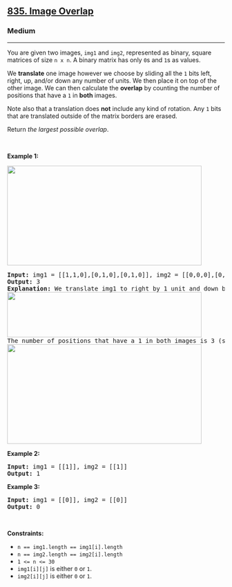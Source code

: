 <h2><a href="https://leetcode.com/problems/image-overlap/">835. Image Overlap</a></h2><h3>Medium</h3><hr><div style="user-select: auto;"><p style="user-select: auto;">You are given two images, <code style="user-select: auto;">img1</code> and <code style="user-select: auto;">img2</code>, represented as binary, square matrices of size <code style="user-select: auto;">n x n</code>. A binary matrix has only <code style="user-select: auto;">0</code>s and <code style="user-select: auto;">1</code>s as values.</p>

<p style="user-select: auto;">We <strong style="user-select: auto;">translate</strong> one image however we choose by sliding all the <code style="user-select: auto;">1</code> bits left, right, up, and/or down any number of units. We then place it on top of the other image. We can then calculate the <strong style="user-select: auto;">overlap</strong> by counting the number of positions that have a <code style="user-select: auto;">1</code> in <strong style="user-select: auto;">both</strong> images.</p>

<p style="user-select: auto;">Note also that a translation does <strong style="user-select: auto;">not</strong> include any kind of rotation. Any <code style="user-select: auto;">1</code> bits that are translated outside of the matrix borders are erased.</p>

<p style="user-select: auto;">Return <em style="user-select: auto;">the largest possible overlap</em>.</p>

<p style="user-select: auto;">&nbsp;</p>
<p style="user-select: auto;"><strong style="user-select: auto;">Example 1:</strong></p>
<img alt="" src="https://assets.leetcode.com/uploads/2020/09/09/overlap1.jpg" style="width: 450px; height: 231px; user-select: auto;">
<pre style="user-select: auto;"><strong style="user-select: auto;">Input:</strong> img1 = [[1,1,0],[0,1,0],[0,1,0]], img2 = [[0,0,0],[0,1,1],[0,0,1]]
<strong style="user-select: auto;">Output:</strong> 3
<strong style="user-select: auto;">Explanation:</strong> We translate img1 to right by 1 unit and down by 1 unit.
<img alt="" src="https://assets.leetcode.com/uploads/2020/09/09/overlap_step1.jpg" style="width: 450px; height: 105px; user-select: auto;">
The number of positions that have a 1 in both images is 3 (shown in red).
<img alt="" src="https://assets.leetcode.com/uploads/2020/09/09/overlap_step2.jpg" style="width: 450px; height: 231px; user-select: auto;">
</pre>

<p style="user-select: auto;"><strong style="user-select: auto;">Example 2:</strong></p>

<pre style="user-select: auto;"><strong style="user-select: auto;">Input:</strong> img1 = [[1]], img2 = [[1]]
<strong style="user-select: auto;">Output:</strong> 1
</pre>

<p style="user-select: auto;"><strong style="user-select: auto;">Example 3:</strong></p>

<pre style="user-select: auto;"><strong style="user-select: auto;">Input:</strong> img1 = [[0]], img2 = [[0]]
<strong style="user-select: auto;">Output:</strong> 0
</pre>

<p style="user-select: auto;">&nbsp;</p>
<p style="user-select: auto;"><strong style="user-select: auto;">Constraints:</strong></p>

<ul style="user-select: auto;">
	<li style="user-select: auto;"><code style="user-select: auto;">n == img1.length == img1[i].length</code></li>
	<li style="user-select: auto;"><code style="user-select: auto;">n == img2.length == img2[i].length</code></li>
	<li style="user-select: auto;"><code style="user-select: auto;">1 &lt;= n &lt;= 30</code></li>
	<li style="user-select: auto;"><code style="user-select: auto;">img1[i][j]</code> is either <code style="user-select: auto;">0</code> or <code style="user-select: auto;">1</code>.</li>
	<li style="user-select: auto;"><code style="user-select: auto;">img2[i][j]</code> is either <code style="user-select: auto;">0</code> or <code style="user-select: auto;">1</code>.</li>
</ul>
</div>